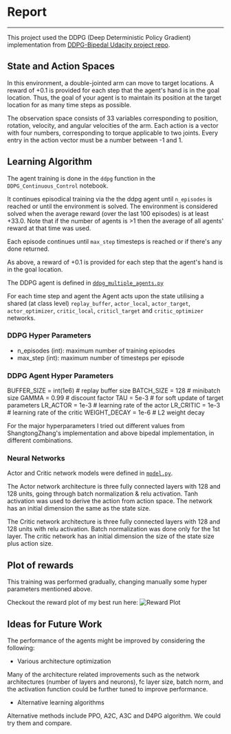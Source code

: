 # Report
---
This project used the DDPG (Deep Deterministic Policy Gradient) implementation from [DDPG-Bipedal Udacity project repo](https://github.com/udacity/deep-reinforcement-learning/tree/master/ddpg-bipedal).

## State and Action Spaces
In this environment, a double-jointed arm can move to target locations. A reward of +0.1 is provided for each step that the agent's hand is in the goal location. Thus, the goal of your agent is to maintain its position at the target location for as many time steps as possible.

The observation space consists of 33 variables corresponding to position, rotation, velocity, and angular velocities of the arm. Each action is a vector with four numbers, corresponding to torque applicable to two joints. Every entry in the action vector must be a number between -1 and 1.

## Learning Algorithm

The agent training is done in the `ddpg` function in the `DDPG_Continuous_Control` notebook.

It continues episodical training via the the ddpg agent until `n_episodes` is reached or until the environment is solved. The  environment is considered solved when the average reward (over the last 100 episodes) is at least +33.0. Note that if the number of agents is >1 then the average of all agents' reward at that time was used.

Each episode continues until `max_step` timesteps is reached or if there's any done returned.

As above, a reward of +0.1 is provided for each step that the agent's hand is in the goal location.

The DDPG agent is defined in [`ddpg_multiple_agents.py`](https://github.com/HyunTruth/drlnd-p2/blob/master/ddpg_multiple_agents.py)

For each time step and agent the Agent acts upon the state utilising a shared (at class level) `replay_buffer`, `actor_local`, `actor_target`, `actor_optimizer`, `critic_local`, `criticl_target` and `critic_optimizer` networks.

### DDPG Hyper Parameters
- n_episodes (int): maximum number of training episodes
- max_step (int): maximum number of timesteps per episode

### DDPG Agent Hyper Parameters

BUFFER_SIZE = int(1e6)  # replay buffer size
BATCH_SIZE = 128        # minibatch size
GAMMA = 0.99            # discount factor
TAU = 5e-3              # for soft update of target parameters
LR_ACTOR = 1e-3         # learning rate of the actor
LR_CRITIC = 1e-3        # learning rate of the critic
WEIGHT_DECAY = 1e-6     # L2 weight decay

For the major hyperparameters I tried out different values from ShangtongZhang's implementation and above bipedal implementation, in different combinations.

### Neural Networks

Actor and Critic network models were defined in [`model.py`](https://github.com/HyunTruth/drlnd-p2/blob/master/model.py).

The Actor network architecture is three fully connected layers with 128 and 128 units, going through batch normalization & relu activation. Tanh activation was used to derive the action from action space. The network has an initial dimension the same as the state size.

The Critic network architecture is three fully connected layers with 128 and 128 units with relu activation. Batch normalization was done only for the 1st layer.  The critic network has  an initial dimension the size of the state size plus action size.

## Plot of rewards

This training was performed gradually, changing manually some hyper parameters mentioned above. 

Checkout the reward plot of my best run here:
 ![Reward Plot](https://github.com/HyunTruth/drlnd-p2/master/result.png)


## Ideas for Future Work
The performance of the agents might be improved by considering the following:

- Various architecture optimization

Many of the architecture related improvements such as the network architectures (number of layers and neurons), fc layer size, batch norm, and the activation function could be further tuned to improve performance.

- Alternative learning algorithms

Alternative methods include PPO, A2C, A3C and D4PG algorithm. We could try them and compare.
